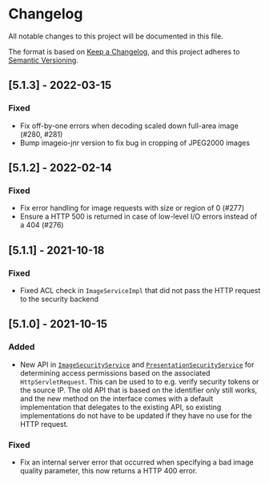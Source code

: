 # Changelog
All notable changes to this project will be documented in this file.

The format is based on [Keep a Changelog](https://keepachangelog.com/en/1.0.0/),
and this project adheres to [Semantic Versioning](https://semver.org/spec/v2.0.0.html).

## [5.1.3] - 2022-03-15
### Fixed
- Fix off-by-one errors when decoding scaled down full-area image (#280, #281)
- Bump imageio-jnr version to fix bug in cropping of JPEG2000 images

## [5.1.2] - 2022-02-14
### Fixed
- Fix error handling for image requests with size or region of 0 (#277)
- Ensure a HTTP 500 is returned in case of low-level I/O errors instead of a 404 (#276)

## [5.1.1] - 2021-10-18
### Fixed
- Fixed ACL check in `ImageServiceImpl` that did not pass the HTTP request to the security backend

## [5.1.0] - 2021-10-15
### Added
- New API in [`ImageSecurityService`][api-image] and [`PresentationSecurityService`][api-presentation]
  for determining access permissions based on the associated `HttpServletRequest`.
  This can be used to to e.g. verify security tokens or the source IP. The old API that
  is based on the identifier only still works, and the new method on the interface comes
  with a default implementation that delegates to the existing API, so existing
  implementations do not have to be updated if they have no use for the HTTP request.

[api-image]: https://github.com/dbmdz/iiif-server-hymir/blob/main/src/main/java/de/digitalcollections/iiif/hymir/image/business/api/ImageSecurityService.java
[api-presentation]: https://github.com/dbmdz/iiif-server-hymir/blob/main/src/main/java/de/digitalcollections/iiif/hymir/presentation/business/api/PresentationSecurityService.java

### Fixed
- Fix an internal server error that occurred when specifying a bad image quality parameter,
  this now returns a HTTP 400 error.
